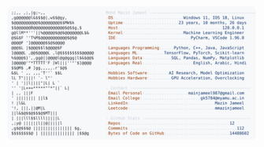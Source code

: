 <picture>
  <source srcset="https://raw.githubusercontent.com/mmazinjameel/mmazinjameel/main/dark_mode.svg?v=1759327845" media="(prefers-color-scheme: dark)">
  <img src="https://raw.githubusercontent.com/mmazinjameel/mmazinjameel/main/light_mode.svg?v=1759327845">
</picture>
